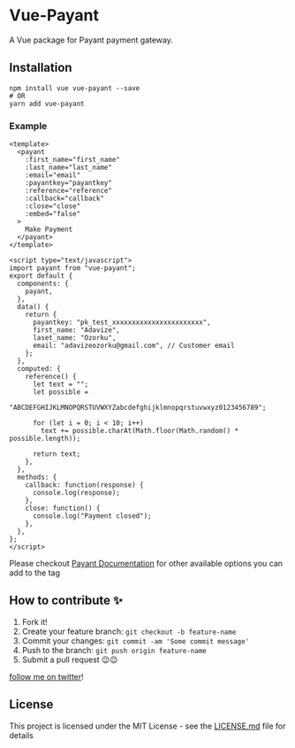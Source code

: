 # Vue-Payant

A Vue package for Payant payment gateway.

## Installation

```
npm install vue vue-payant --save
# OR
yarn add vue-payant
```

### Example

```vue
<template>
  <payant
    :first_name="first_name"
    :last_name="last_name"
    :email="email"
    :payantkey="payantkey"
    :reference="reference"
    :callback="callback"
    :close="close"
    :embed="false"
  >
    Make Payment
  </payant>
</template>

<script type="text/javascript">
import payant from "vue-payant";
export default {
  components: {
    payant,
  },
  data() {
    return {
      payantkey: "pk_test_xxxxxxxxxxxxxxxxxxxxxxx",
      first_name: "Adavize",
      laset_name: "Ozorku",
      email: "adavizeozorku@gmail.com", // Customer email
    };
  },
  computed: {
    reference() {
      let text = "";
      let possible =
        "ABCDEFGHIJKLMNOPQRSTUVWXYZabcdefghijklmnopqrstuvwxyz0123456789";

      for (let i = 0; i < 10; i++)
        text += possible.charAt(Math.floor(Math.random() * possible.length));

      return text;
    },
  },
  methods: {
    callback: function(response) {
      console.log(response);
    },
    close: function() {
      console.log("Payment closed");
    },
  },
};
</script>
```

Please checkout [Payant Documentation](https://www.payant.dev/docs/accept-payment/inline-payment) for other available options you can add to the tag

## How to contribute ✨

1. Fork it!
2. Create your feature branch: `git checkout -b feature-name`
3. Commit your changes: `git commit -am 'Some commit message'`
4. Push to the branch: `git push origin feature-name`
5. Submit a pull request 😉😉

[follow me on twitter](https://twitter.com/ozorku)!

## License

This project is licensed under the MIT License - see the [LICENSE.md](LICENSE) file for details
